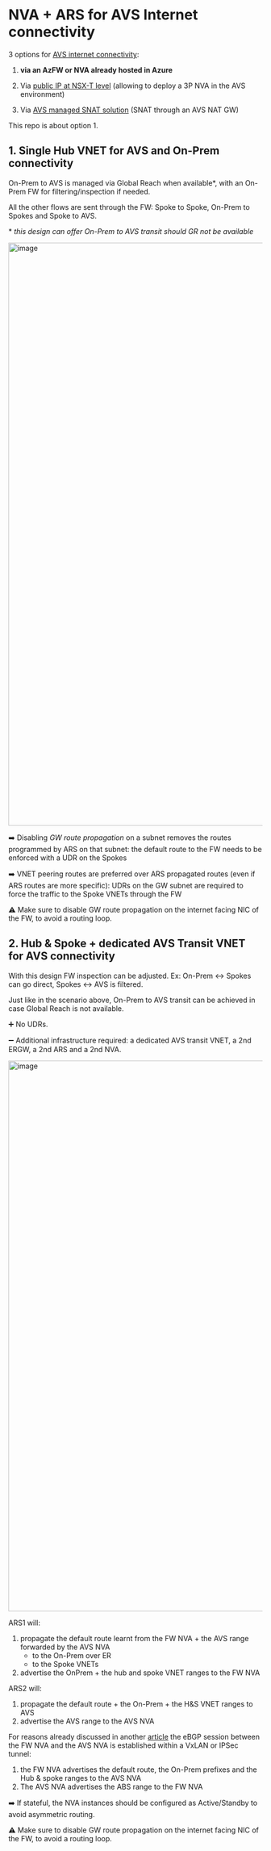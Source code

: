 # NVA + ARS for AVS Internet connectivity

3 options for [AVS internet connectivity](https://learn.microsoft.com/en-us/azure/azure-vmware/concepts-design-public-internet-access):

1. **via an AzFW or NVA already hosted in Azure**

2. Via [public IP at NSX-T level](https://learn.microsoft.com/en-us/azure/azure-vmware/enable-public-ip-nsx-edge) (allowing to deploy a 3P NVA in the AVS environment)

3. Via [AVS managed SNAT solution](https://learn.microsoft.com/en-us/azure/azure-vmware/enable-managed-snat-for-workloads) (SNAT through an AVS NAT GW) 

This repo is about option 1.

## 1. Single Hub VNET for AVS and On-Prem connectivity

On-Prem to AVS is managed via Global Reach when available*, with an On-Prem FW for filtering/inspection if needed.

All the other flows are sent through the FW: Spoke to Spoke, On-Prem to Spokes and Spoke to AVS. 

\* *this design can offer On-Prem to AVS transit should GR not be available*

<img width="1156" alt="image" src="https://user-images.githubusercontent.com/110976272/222504152-7c9e27c0-bd4b-4488-a46c-ef21af09f46e.png">

:arrow_right: Disabling *GW route propagation* on a subnet removes the routes programmed by ARS on that subnet: the default route to the FW needs to be enforced with a UDR on the Spokes

:arrow_right: VNET peering routes are preferred over ARS propagated routes (even if ARS routes are more specific): UDRs on the GW subnet are required to force the traffic to the Spoke VNETs through the FW

:warning: Make sure to disable GW route propagation on the internet facing NIC of the FW, to avoid a routing loop.

## 2. Hub & Spoke + dedicated AVS Transit VNET for AVS connectivity

With this design FW inspection can be adjusted. Ex: On-Prem <-> Spokes can go direct, Spokes <-> AVS is filtered.

Just like in the scenario above, On-Prem to AVS transit can be achieved in case Global Reach is not available.

:heavy_plus_sign: No UDRs.

:heavy_minus_sign: Additional infrastructure required: a dedicated AVS transit VNET, a 2nd ERGW, a 2nd ARS and a 2nd NVA.

<img width="1092" alt="image" src="https://user-images.githubusercontent.com/110976272/222674995-f9d636b9-693f-477c-b551-dd5db8af3ffb.png">

ARS1 will:
1. propagate the default route learnt from the FW NVA + the AVS range forwarded by the AVS NVA
    - to the On-Prem over ER
    - to the Spoke VNETs
2. advertise the OnPrem + the hub and spoke VNET ranges to the FW NVA

ARS2 will:
1. propagate the default route + the On-Prem + the H&S VNET ranges to AVS
2. advertise the AVS range to the AVS NVA

For reasons already discussed in another [article](https://github.com/cynthiatreger/az-routing-guide-ep5-nva-routing-2-0#532-chained-nvas-ars-and-vxlan) the eBGP session between the FW NVA and the AVS NVA is established within a VxLAN or IPSec tunnel:
1. the FW NVA advertises the default route, the On-Prem prefixes and the Hub & spoke ranges to the AVS NVA
2. The AVS NVA advertises the ABS range to the FW NVA

:arrow_right: If stateful, the NVA instances should be configured as Active/Standby to avoid asymmetric routing. 

:warning: Make sure to disable GW route propagation on the internet facing NIC of the FW, to avoid a routing loop.
